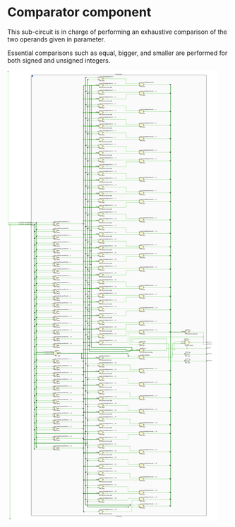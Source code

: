 # Comparator component

This sub-circuit is in charge of performing an exhaustive comparison of the two operands given in parameter.

Essential comparisons such as equal, bigger, and smaller are performed for both signed and unsigned integers.

![alt text](https://github.com/denishoornaert/SimpleSoftcoreArchitecture/blob/alu/images/comparator.png)
